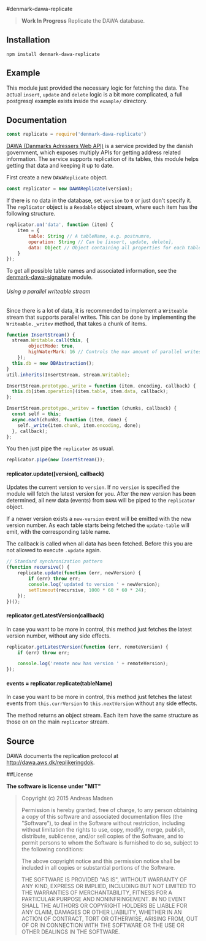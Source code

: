 #denmark-dawa-replicate

>  **Work In Progress** Replicate the DAWA database.

## Installation

```sheel
npm install denmark-dawa-replicate
```

## Example

This module just provided the necessary logic for fetching the data.
The actual `insert`, `update` and `delete` logic is a bit more complicated,
a full postgresql example exists inside the `example/` directory.

## Documentation

```javascript
const replicate = require('denmark-dawa-replicate')
```

[DAWA (Danmarks Adressers Web API)](http://dawa.aws.dk/) is a service provided
by the danish government, which exposes multiply APIs for getting address
related information. The service supports replication of its tables,
this module helps getting that data and keeping it up to date.

First create a new `DAWAReplicate` object.

```javascript
const replicator = new DAWAReplicate(version);
```

If there is no data in the database, set `version` to `0` or just don't
specify it. The `replicator` object is a `Readable` object stream,
where each item has the following structure.

```javascript
replicator.on('data', function (item) {
	item = {
		table: String // A tableName, e.g. postnumre,
		operation: String // Can be [insert, update, delete],
		data: Object // Object containing all properties for each table row
	}
});
```

To get all possible table names and associated information, see the
[denmark-dawa-signature](https://github.com/AndreasMadsen/denmark-dawa-signature) module.

###### Using a parallel writeable stream

Since there is a lot of data, it is recommended to implement a `Writeable` stream
that supports parallel writes. This can be done by implementing the
`Writeable._writev` method, that takes a chunk of items.

```javascript
function InsertStream() {
  stream.Writable.call(this, {
		objectMode: true,
		highWaterMark: 16 // Controls the max amount of parallel writes
	});
  this.db = new DBAbstraction();
}
util.inherits(InsertStream, stream.Writable);

InsertStream.prototype._write = function (item, encoding, callback) {
  this.db[item.operation](item.table, item.data, callback);
};

InsertStream.prototype._writev = function (chunks, callback) {
  const self = this;
  async.each(chunks, function (item, done) {
    self._write(item.chunk, item.encoding, done);
  }, callback);
};
```

You then just pipe the `replicator` as usual.

```javascript
replicator.pipe(new InsertStream());
```

#### replicator.update([version], callback)

Updates the current version to `version`. If no `version` is specified
the module will fetch the latest version for you. After the new version
has been determined, all new data (events) from `DAWA` will be piped to
the `replicator` object.

If a newer version exists a `new-version` event will be emitted with
the new version number.  As each table starts being fetched the `update-table`
will emit, with the corresponding table name.

The callback is called when all data has been fetched. Before this
you are not allowed to execute `.update` again.

```javascript
// Standard synchronization pattern
(function recursive() {
	replicate.update(function (err, newVersion) {
		if (err) throw err;
		console.log('updated to version ' + newVersion);
		setTimeout(recursive, 1000 * 60 * 60 * 24);
	});
})();
```

#### replicator.getLatestVersion(callback)

In case you want to be more in control, this method just fetches the
latest version number, without any side effects.

```javascript
replicator.getLatestVersion(function (err, remoteVersion) {
	if (err) throw err;

	console.log('remote now has version ' + remoteVersion);
});
```


#### events = replicator.replicate(tableName)

In case you want to be more in control, this method just fetches
the latest events from `this.currVersion` to `this.nextVersion`
without any side effects.

The method returns an object stream. Each item have the same
structure as those on on the main `replicator` stream.

## Source

DAWA documents the replication protocol at http://dawa.aws.dk/replikeringdok.

##License

**The software is license under "MIT"**

> Copyright (c) 2015 Andreas Madsen
>
> Permission is hereby granted, free of charge, to any person obtaining a copy
> of this software and associated documentation files (the "Software"), to deal
> in the Software without restriction, including without limitation the rights
> to use, copy, modify, merge, publish, distribute, sublicense, and/or sell
> copies of the Software, and to permit persons to whom the Software is
> furnished to do so, subject to the following conditions:
>
> The above copyright notice and this permission notice shall be included in
> all copies or substantial portions of the Software.
>
> THE SOFTWARE IS PROVIDED "AS IS", WITHOUT WARRANTY OF ANY KIND, EXPRESS OR
> IMPLIED, INCLUDING BUT NOT LIMITED TO THE WARRANTIES OF MERCHANTABILITY,
> FITNESS FOR A PARTICULAR PURPOSE AND NONINFRINGEMENT. IN NO EVENT SHALL THE
> AUTHORS OR COPYRIGHT HOLDERS BE LIABLE FOR ANY CLAIM, DAMAGES OR OTHER
> LIABILITY, WHETHER IN AN ACTION OF CONTRACT, TORT OR OTHERWISE, ARISING FROM,
> OUT OF OR IN CONNECTION WITH THE SOFTWARE OR THE USE OR OTHER DEALINGS IN
> THE SOFTWARE.
